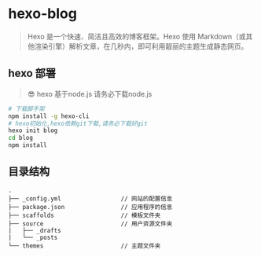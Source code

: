 # hexo-blog
> Hexo 是一个快速、简洁且高效的博客框架。Hexo 使用 Markdown（或其他渲染引擎）解析文章，在几秒内，即可利用靓丽的主题生成静态网页。

## hexo 部署
> 😎 hexo 基于node.js 请务必下载node.js
```bash
# 下载脚手架
npm install -g hexo-cli
# hexo初始化,hexo依赖git下载,请务必下载好git
hexo init blog
cd blog
npm install
```

## 目录结构
```
.
├── _config.yml                 // 网站的配置信息
├── package.json                // 应用程序的信息
├── scaffolds                   // 模板文件夹
├── source                      // 用户资源文件夹
|   ├── _drafts
|   └── _posts
└── themes                      // 主题文件夹
```
